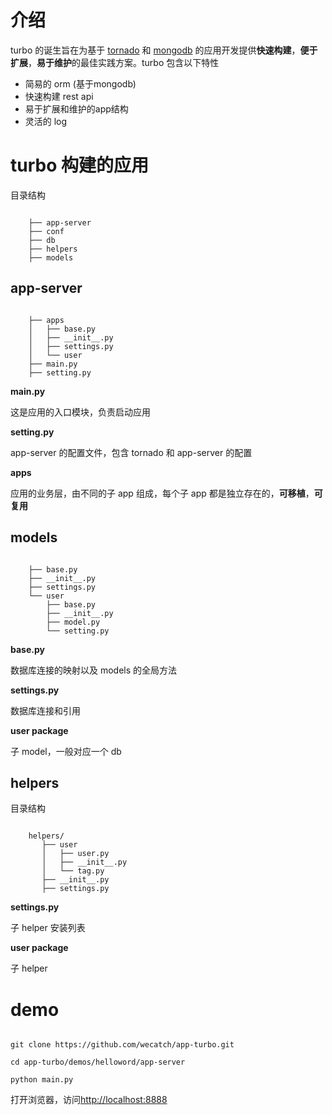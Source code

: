 # 介绍

turbo 的诞生旨在为基于 [tornado](http://tornado.readthedocs.org/en/stable/) 和 [mongodb](https://www.mongodb.org/) 的应用开发提供**快速构建**，**便于扩展**，**易于维护**的最佳实践方案。turbo 包含以下特性

- 简易的 orm (基于mongodb) 
- 快速构建 rest api
- 易于扩展和维护的app结构
- 灵活的 log 

# turbo 构建的应用

目录结构

```

	├── app-server
	├── conf
	├── db
	├── helpers
	├── models

```

## app-server 

    
``` 

	├── apps
	│   ├── base.py
	│   ├── __init__.py
	│   ├── settings.py
	│   └── user
	├── main.py
	├── setting.py

```

**main.py**

这是应用的入口模块，负责启动应用


**setting.py**

app-server 的配置文件，包含 tornado 和 app-server 的配置


**apps**


应用的业务层，由不同的子 app 组成，每个子 app 都是独立存在的，**可移植**，**可复用**



## models


```

	├── base.py
	├── __init__.py
	├── settings.py
	└── user
	    ├── base.py
	    ├── __init__.py
	    ├── model.py
	    └── setting.py

```

**base.py**

数据库连接的映射以及 models 的全局方法

**settings.py**

数据库连接和引用


**user package**

子 model，一般对应一个 db



## helpers 

目录结构


```

	helpers/
	   ├── user         
	   │   ├── user.py          
	   │   ├── __init__.py      
	   │   └── tag.py
	   ├── __init__.py           
	   ├── settings.py         

```




**settings.py**


子 helper 安装列表


**user package**

子 helper



# demo


```

git clone https://github.com/wecatch/app-turbo.git

cd app-turbo/demos/helloword/app-server

python main.py  

```

打开浏览器，访问[http://localhost:8888](http://localhost:8888)




